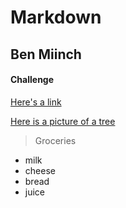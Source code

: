 # Markdown
## Ben Miinch
#### Challenge 

[Here's a link](https://www.google.com)

[Here is a picture of a tree](https://www.google.com/url?sa=i&source=images&cd=&cad=rja&uact=8&ved=2ahUKEwjV2Mu73ZHgAhWr7oMKHbH1DeMQjRx6BAgBEAU&url=https%3A%2F%2Fen.wikipedia.org%2Fwiki%2FTree&psig=AOvVaw1nJKGtAri57aImQSkTjXe2&ust=1548807975025404)

>Groceries

* milk
* cheese
* bread
* juice



